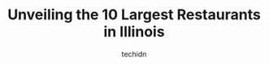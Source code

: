 ---
layout: ampstory
image: https://i0.wp.com/paketmu.com/wp-content/uploads/2023/06/sunda-chicago-0-in-illinois-1686365540.jpeg?resize=640,853
author: techidn
featured: false
description: Explore the diverse Restaurant scene in Illinois, home to an incredible selection of 10 establishments catering to every taste. Whether youre in search of iconic favorites or undiscovered t
title: Unveiling the 10 Largest Restaurants in Illinois
cover:
   title: Unveiling the 10 Largest Restaurants in Illinois
   subtitle: RICKPATE
   background: https://paketmu.com/wp-content/uploads/2023/06/sunda-chicago-0-in-illinois-1686365540.jpeg

pages: 
 - layout: thirds
   top: <h1>#1 The Purple Pig Restaurant</h1>
   bottom: "<p>Went for the first time and went back the next day!The whipped feta was amazing with heaps of cheese for the delicious oiled up bread. The pastas were oozy and flavorful,</p>"
   background: https://paketmu.com/wp-content/uploads/2023/06/sunda-chicago-1-in-illinois-1686365540.jpeg
   backgroundblur: true
 - layout: thirds
   top: <h1>#2 The Dearborn</h1>
   bottom: "<p>Delicious food and a great ambiance. The service was extremely quick and attentive. My group was extremely pleased with the food and the presentation. I highly recommend </p>"
   background: https://paketmu.com/wp-content/uploads/2023/06/sunda-chicago-2-in-illinois-1686365541.jpeg
   cta:
      link: https://paketmu.com/unveiling-the-10-largest-restaurants-in-illinois/
      text: Unveiling the 10 Largest Restaurants in Illinois
 - layout: thirds
   top: <h1>#3 Sunda Chicago</h1>
   bottom: "<p>Vibrant spot in the city for drinks and small plates with Asian-inspired flavors. The restaurant gets fairly dim inside later at night but the ambiance is modern and upsc</p>"
   background: https://paketmu.com/wp-content/uploads/2023/06/sunda-chicago-3-in-illinois-1686365541.jpeg
   cta:
      link: https://paketmu.com/unveiling-the-10-largest-restaurants-in-illinois/
      text: Unveiling the 10 Largest Restaurants in Illinois
 - layout: thirds
   top: <h1>#4 Alinea</h1>
   bottom: "<p>1723 N Halsted St, Chicago, IL 60614, United States</p>"
   background: https://images.unsplash.com/photo-1524169358666-79f22534bc6e?ixlib=rb-4.0.3&ixid=MnwxMjA3fDB8MHxwaG90by1wYWdlfHx8fGVufDB8fHx8&auto=format&fit=crop&w=640&h=853&q=80
   cta:
      link: https://paketmu.com/unveiling-the-10-largest-restaurants-in-illinois/
      text: Unveiling the 10 Largest Restaurants in Illinois
 - layout: thirds
   top: <h1>#5 Grand Dukes Restaurant</h1>
   bottom: "<p>980 75th St, Downers Grove, IL 60516, United States</p>"
   background: https://images.unsplash.com/photo-1489694553447-4c9339da310d?ixlib=rb-4.0.3&ixid=MnwxMjA3fDB8MHxwaG90by1wYWdlfHx8fGVufDB8fHx8&auto=format&fit=crop&w=640&h=853&q=80
   cta:
      link: https://paketmu.com/unveiling-the-10-largest-restaurants-in-illinois/
      text: Unveiling the 10 Largest Restaurants in Illinois
 - layout: thirds
   top: <h1>#6 Restaurant Mehanata</h1>
   bottom: "<p>1141 Lee St, Des Plaines, IL 60016, United States</p>"
   background: https://images.unsplash.com/photo-1608411404720-c8f0417bcdba?ixlib=rb-4.0.3&ixid=MnwxMjA3fDB8MHxwaG90by1wYWdlfHx8fGVufDB8fHx8&auto=format&fit=crop&w=640&h=853&q=80
   cta:
      link: https://paketmu.com/unveiling-the-10-largest-restaurants-in-illinois/
      text: Unveiling the 10 Largest Restaurants in Illinois
 - layout: thirds
   top: <h1>#7 Virtue Restaurant</h1>
   bottom: "<p>1462 E 53rd St, Chicago, IL 60615, United States</p>"
   background: https://images.unsplash.com/photo-1618556658017-fd9c732d1360?ixlib=rb-4.0.3&ixid=MnwxMjA3fDB8MHxwaG90by1wYWdlfHx8fGVufDB8fHx8&auto=format&fit=crop&w=640&h=853&q=80
   cta:
      link: https://paketmu.com/unveiling-the-10-largest-restaurants-in-illinois/
      text: Unveiling the 10 Largest Restaurants in Illinois
 - layout: thirds
   middle: Continue reading...
   background: https://images.unsplash.com/photo-1489648022186-8f49310909a0?ixlib=rb-4.0.3&ixid=MnwxMjA3fDB8MHxwaG90by1wYWdlfHx8fGVufDB8fHx8&auto=format&fit=crop&w=640&h=853&q=80
   cta:
      link: https://paketmu.com/unveiling-the-10-largest-restaurants-in-illinois/
      text: Unveiling the 10 Largest Restaurants in Illinois
      
---